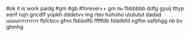 #ok it is work paidg
#gm
#gb
#forever++
gm
пь
fbbbbbb
ddfg
gyuij
tttyp
eerif
rujn
gncdff
yopkh
dddetvv
mg rtev
hohoho
utututut
dadad
uuuurrrrrrrrrr
fbfcbcv
gfnn
fbbbdfb
fffffdb
fdddbfd
ngfhn
safbhgg
nb bv
ghmhg
